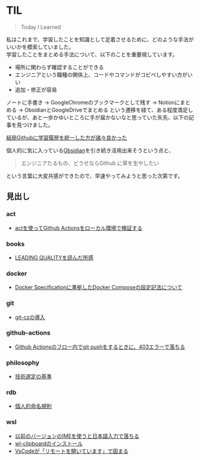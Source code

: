
# TIL

> Today I Learned

私はこれまで、学習したことを知識として定着させるために、どのような手法がいいかを模索していました。  
学習したことをまとめる手法について、以下のことを重要視しています。

* 場所に関わらず確認することができる
* エンジニアという職種の関係上、コードやコマンドがコピペしやすい方がいい
* 追加・修正が容易

ノートに手書き → GoogleChromeのブックマークとして残す → Notionにまとめる → ObsidianとGoogleDriveでまとめる という遷移を経て、ある程度満足しているが、あと一歩かゆいところに手が届かないなと思っていた矢先、以下の記事を見つけました。

[結局Githubに学習履歴を統一した方が諸々良かった](https://zenn.dev/bun913/articles/study-history-on-github)

個人的に気に入っている[Obsidian](https://obsidian.md/)を引き続き活用出来そうという点と、

> エンジニアたるもの、どうせならGithub に草を生やしたい

という言葉に大変共感ができたので、早速やってみようと思った次第です。

## 見出し
### act

- [actを使ってGithub Actionsをローカル環境で検証する](act/act%E3%82%92%E4%BD%BF%E3%81%A3%E3%81%A6Github%20Actions%E3%82%92%E3%83%AD%E3%83%BC%E3%82%AB%E3%83%AB%E7%92%B0%E5%A2%83%E3%81%A7%E6%A4%9C%E8%A8%BC%E3%81%99%E3%82%8B.md)

### books

- [LEADING QUALITYを読んだ所感](books/LEADING%20QUALITY%E3%82%92%E8%AA%AD%E3%82%93%E3%81%A0%E6%89%80%E6%84%9F.md)

### docker

- [Docker Specificationに準拠したDocker Composeの設定記法について](docker/Docker%20Specification%E3%81%AB%E6%BA%96%E6%8B%A0%E3%81%97%E3%81%9FDocker%20Compose%E3%81%AE%E8%A8%AD%E5%AE%9A%E8%A8%98%E6%B3%95%E3%81%AB%E3%81%A4%E3%81%84%E3%81%A6.md)

### git

- [git-czの導入](git/git-cz%E3%81%AE%E5%B0%8E%E5%85%A5.md)

### github-actions

- [Github Actionsのフロー内でgit pushをするときに、403エラーで落ちる](github-actions/Github%20Actions%E3%81%AE%E3%83%95%E3%83%AD%E3%83%BC%E5%86%85%E3%81%A7git%20push%E3%82%92%E3%81%99%E3%82%8B%E3%81%A8%E3%81%8D%E3%81%AB%E3%80%81403%E3%82%A8%E3%83%A9%E3%83%BC%E3%81%A7%E8%90%BD%E3%81%A1%E3%82%8B.md)

### philosophy

- [技術選定の基準](philosophy/%E6%8A%80%E8%A1%93%E9%81%B8%E5%AE%9A%E3%81%AE%E5%9F%BA%E6%BA%96.md)

### rdb

- [個人的命名規則](rdb/%E5%80%8B%E4%BA%BA%E7%9A%84%E5%91%BD%E5%90%8D%E8%A6%8F%E5%89%87.md)

### wsl

- [以前のバージョンのIMEを使うと日本語入力で落ちる](wsl/%E4%BB%A5%E5%89%8D%E3%81%AE%E3%83%90%E3%83%BC%E3%82%B8%E3%83%A7%E3%83%B3%E3%81%AEIME%E3%82%92%E4%BD%BF%E3%81%86%E3%81%A8%E6%97%A5%E6%9C%AC%E8%AA%9E%E5%85%A5%E5%8A%9B%E3%81%A7%E8%90%BD%E3%81%A1%E3%82%8B.md)
- [wl-clipboardのインストール](wsl/wl-clipboard%E3%81%AE%E3%82%A4%E3%83%B3%E3%82%B9%E3%83%88%E3%83%BC%E3%83%AB.md)
- [VsCodeが「リモートを開いています」で固まる](wsl/VsCode%E3%81%8C%E3%80%8C%E3%83%AA%E3%83%A2%E3%83%BC%E3%83%88%E3%82%92%E9%96%8B%E3%81%84%E3%81%A6%E3%81%84%E3%81%BE%E3%81%99%E3%80%8D%E3%81%A7%E5%9B%BA%E3%81%BE%E3%82%8B.md)



